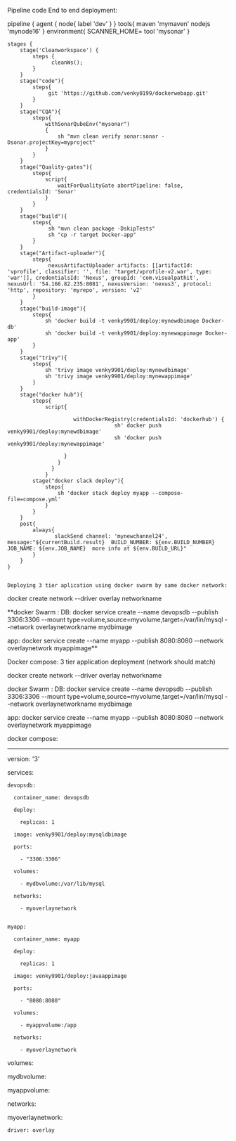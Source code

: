 Pipeline code End to end deployment:

pipeline {
    agent {
        node{
            label 'dev'
        }
    }
    tools{
        maven 'mymaven'
        nodejs 'mynode16'
    }
    environment{
        SCANNER_HOME= tool 'mysonar'
    }

    stages {
        stage('Cleanworkspace') {
            steps {
                  cleanWs();
            }
        }
        stage("code"){
            steps{
                 git 'https://github.com/venky0199/dockerwebapp.git'
            }
        }
        stage("CQA"){
            steps{
                withSonarQubeEnv("mysonar")
                {
                    sh "mvn clean verify sonar:sonar -Dsonar.projectKey=myproject"
                }
            }
        }
        stage("Quality-gates"){
            steps{
                script{
                    waitForQualityGate abortPipeline: false, credentialsId: 'Sonar'
                }
            }
        }
        stage("build"){
            steps{
                 sh "mvn clean package -DskipTests"
                 sh "cp -r target Docker-app"
            }
        }
        stage("Artifact-uploader"){
            steps{
                 nexusArtifactUploader artifacts: [[artifactId: 'vprofile', classifier: '', file: 'target/vprofile-v2.war', type: 'war']], credentialsId: 'Nexus', groupId: 'com.visualpathit', nexusUrl: '54.166.82.235:8081', nexusVersion: 'nexus3', protocol: 'http', repository: 'myrepo', version: 'v2'
            }
        }
        stage("build-image"){
            steps{
                sh 'docker build -t venky9901/deploy:mynewdbimage Docker-db'
                sh 'docker build -t venky9901/deploy:mynewappimage Docker-app'
            }
        }
        stage("trivy"){
            steps{
                sh 'trivy image venky9901/deploy:mynewdbimage'
                sh 'trivy image venky9901/deploy:mynewappimage'
            }
        }
        stage("docker hub"){
            steps{
                script{
                
                         withDockerRegistry(credentialsId: 'dockerhub') {
                                      sh' docker push venky9901/deploy:mynewdbimage'
                                      sh 'docker push venky9901/deploy:mynewappimage'
                
                      }
                    }
                  }
                }
            stage("docker slack deploy"){
                steps{
                    sh 'docker stack deploy myapp --compose-file=compose.yml'
                }
            }
        }
        post{
            always{
                   slackSend channel: 'mynewchannel24', message:"${currentBuild.result}  BUILD_NUMBER: ${env.BUILD_NUMBER}  JOB_NAME: ${env.JOB_NAME}  more info at ${env.BUILD_URL}"
            }
        }
    }


    Deploying 3 tier aplication using docker swarm by same docker network:
docker create network --driver overlay networkname
 
 
 
**docker Swarm :
DB: docker service create --name devopsdb --publish 3306:3306 --mount type=volume,source=myvolume,target=/var/lin/mysql --network overlaynetworkname mydbimage
 
app: docker service create --name myapp --publish 8080:8080 --network overlaynetwork myappimage**


Docker compose:
3 tier application deployment  (network should match)
 
docker create network --driver overlay networkname
 
 
 
docker Swarm :
DB: docker service create --name devopsdb --publish 3306:3306 --mount type=volume,source=myvolume,target=/var/lin/mysql --network overlaynetworkname mydbimage
 
app: docker service create --name myapp --publish 8080:8080 --network overlaynetwork myappimage
 
 
 
docker compose:
 
---

version: '3'

services:

    devopsdb:

      container_name: devopsdb

      deploy:

        replicas: 1

      image: venky9901/deploy:mysqldbimage

      ports:

        - "3306:3306"

      volumes:

        - mydbvolume:/var/lib/mysql

      networks:

        - myoverlaynetwork
 
 
    myapp:

      container_name: myapp

      deploy:

        replicas: 1

      image: venky9901/deploy:javaappimage

      ports:

        - "8080:8080"

      volumes:

        - myappvolume:/app
 
      networks:

        - myoverlaynetwork
 
volumes:

  mydbvolume:

  myappvolume:
 
networks:

  myoverlaynetwork:

    driver: overlay
 

